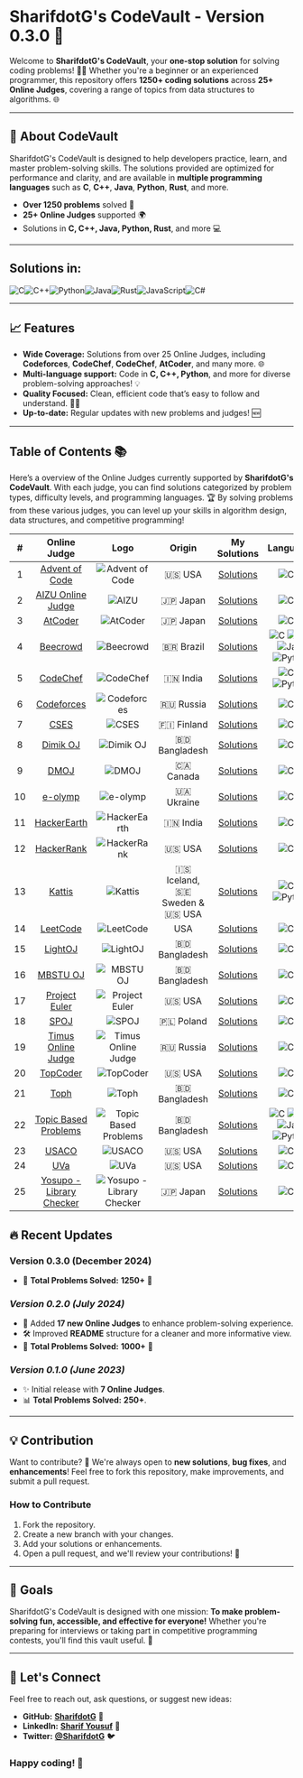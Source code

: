 # **SharifdotG's CodeVault - Version 0.3.0** 🚀

Welcome to **SharifdotG's CodeVault**, your **one-stop solution** for solving coding problems! 🧑‍💻 Whether you're a beginner or an experienced programmer, this repository offers **1250+ coding solutions** across **25+ Online Judges**, covering a range of topics from data structures to algorithms. 🌐

---

## 💼 **About CodeVault**

SharifdotG's CodeVault is designed to help developers practice, learn, and master problem-solving skills. The solutions provided are optimized for performance and clarity, and are available in **multiple programming languages** such as **C**, **C++**, **Java**, **Python**, **Rust**, and more.

- **Over 1250 problems** solved 🧩
- **25+ Online Judges** supported 🌍
- Solutions in **C, C++, Java, Python, Rust**, and more 💻

---

## **Solutions in:**

<div style="display: flex; flex-wrap: wrap;">
  <img src="https://img.icons8.com/color/48/000000/c-programming.png" alt="C" />
  <img src="https://img.icons8.com/color/48/000000/c-plus-plus-logo.png" alt="C++" />
  <img src="https://img.icons8.com/color/48/000000/python.png" alt="Python" />
  <img src="https://img.icons8.com/color/48/000000/java-coffee-cup-logo.png" alt="Java" />
  <img src="https://img.icons8.com/color/48/000000/rust.png" alt="Rust" />
  <img src="https://img.icons8.com/color/48/000000/javascript.png" alt="JavaScript" />
  <img src="https://img.icons8.com/color/48/000000/c-sharp-logo-2.png" alt="C#" />
</div>

---

## **📈 Features**

- **Wide Coverage:** Solutions from over 25 Online Judges, including **Codeforces**, **CodeChef**, **CodeChef**, **AtCoder**, and many more. 🌐
- **Multi-language support:** Code in **C, C++, Python**, and more for diverse problem-solving approaches! 💡
- **Quality Focused:** Clean, efficient code that’s easy to follow and understand. 🧑‍🏫
- **Up-to-date:** Regular updates with new problems and judges! 🆕

---

## **Table of Contents 📚**

Here’s a overview of the Online Judges currently supported by **SharifdotG's CodeVault**. With each judge, you can find solutions categorized by problem types, difficulty levels, and programming languages. 🏆 By solving problems from these various judges, you can level up your skills in algorithm design, data structures, and competitive programming!

| **#** | **Online Judge** | **Logo** | **Origin** | **My Solutions** | **Languages** | **Total Solved** |
| :---: | :---------------: | :------: | :--------: | :---------------: | :------------: | :--------------: |
| 1 | [Advent of Code](https://adventofcode.com/) | ![Advent of Code](https://img.shields.io/badge/Advent%20of%20Code-0A0A23?style=for-the-badge&logo=adventofcode&logoColor=white) | 🇺🇸 USA | [Solutions](Advent%20of%20Code) | ![C++](https://img.shields.io/badge/C%2B%2B-%2300599C.svg?style=for-the-badge&logo=c%2B%2B&logoColor=white) | 0 |
| 2 | [AIZU Online Judge](https://onlinejudge.u-aizu.ac.jp/) | ![AIZU](https://img.shields.io/badge/AIZU%20Online%20Judge-ffffff?style=for-the-badge&logo=aizu%20online%20judge&logoColor=black) | 🇯🇵 Japan | [Solutions](AIZU%20Online%20Judge) | ![C++](https://img.shields.io/badge/C%2B%2B-%2300599C.svg?style=for-the-badge&logo=c%2B%2B&logoColor=white) | 42 |
| 3 | [AtCoder](https://atcoder.jp/) | ![AtCoder](https://img.shields.io/badge/AtCoder-051B1C?style=for-the-badge&logo=atcoder&logoColor=white) | 🇯🇵 Japan | [Solutions](AtCoder) | ![C++](https://img.shields.io/badge/C%2B%2B-%2300599C.svg?style=for-the-badge&logo=c%2B%2B&logoColor=white) | 20 |
| 4 | [Beecrowd](https://beecrowd.com.br/) | ![Beecrowd](https://img.shields.io/badge/Beecrowd-5B21B9?style=for-the-badge&logo=beecrowd&logoColor=white) | 🇧🇷 Brazil | [Solutions](Beecrowd) | ![C](https://img.shields.io/badge/C-%2300599C.svg?style=for-the-badge&logo=c&logoColor=white) ![C++](https://img.shields.io/badge/C%2B%2B-%2300599C.svg?style=for-the-badge&logo=c%2B%2B&logoColor=white) ![Java](https://img.shields.io/badge/Java-%23ED8B00.svg?style=for-the-badge&logo=java&logoColor=white) ![Python](https://img.shields.io/badge/Python-%233776AB.svg?style=for-the-badge&logo=python&logoColor=white) | 215 |
| 5 | [CodeChef](https://www.codechef.com/) | ![CodeChef](https://img.shields.io/badge/CodeChef-5B4638?style=for-the-badge&logo=codechef&logoColor=white) | 🇮🇳 India | [Solutions](CodeChef) | ![C++](https://img.shields.io/badge/C%2B%2B-%2300599C.svg?style=for-the-badge&logo=c%2B%2B&logoColor=white) ![Python](https://img.shields.io/badge/Python-%233776AB.svg?style=for-the-badge&logo=python&logoColor=white) | 112 |
| 6 | [Codeforces](https://codeforces.com/) | ![Codeforces](https://img.shields.io/badge/Codeforces-1F8ACB?style=for-the-badge&logo=codeforces&logoColor=white) | 🇷🇺 Russia | [Solutions](Codeforces) | ![C++](https://img.shields.io/badge/C%2B%2B-%2300599C.svg?style=for-the-badge&logo=c%2B%2B&logoColor=white) | 209 |
| 7 | [CSES](https://cses.fi/problemset/) | ![CSES](https://img.shields.io/badge/CSES-F0FF00?style=for-the-badge&logo=cses&logoColor=white) | 🇫🇮 Finland | [Solutions](CSES) | ![C++](https://img.shields.io/badge/C%2B%2B-%2300599C.svg?style=for-the-badge&logo=c%2B%2B&logoColor=white) | 14 |
| 8 | [Dimik OJ](https://dimikoj.com/) | ![Dimik OJ](https://img.shields.io/badge/Dimik%20OJ-13DA41?style=for-the-badge&logoColor=white) | 🇧🇩 Bangladesh | [Solutions](Dimik%20OJ) | ![C++](https://img.shields.io/badge/C%2B%2B-%2300599C.svg?style=for-the-badge&logo=c%2B%2B&logoColor=white) | 52 (Done!) |
| 9 | [DMOJ](https://dmoj.ca/) | ![DMOJ](https://img.shields.io/badge/DMOJ-D6D830?style=for-the-badge&logoColor=white) | 🇨🇦 Canada | [Solutions](DMOJ) | ![C++](https://img.shields.io/badge/C%2B%2B-%2300599C.svg?style=for-the-badge&logo=c%2B%2B&logoColor=white) | 4 |
| 10 | [e-olymp](https://basecamp.eolymp.com/) | ![e-olymp](https://img.shields.io/badge/e--olymp-21BD7E?style=for-the-badge&logoColor=white) | 🇺🇦 Ukraine |  [Solutions](e-olymp) | ![C++](https://img.shields.io/badge/C%2B%2B-%2300599C.svg?style=for-the-badge&logo=c%2B%2B&logoColor=white) | 2 |
| 11 | [HackerEarth](https://www.hackerearth.com/) | ![HackerEarth](https://img.shields.io/badge/HackerEarth-323754?style=for-the-badge&logo=hackerearth&logoColor=white) | 🇮🇳 India | [Solutions](HackerEarth) | ![C++](https://img.shields.io/badge/C%2B%2B-%2300599C.svg?style=for-the-badge&logo=c%2B%2B&logoColor=white) | 0 |
| 12 | [HackerRank](https://www.hackerrank.com/) | ![HackerRank](https://img.shields.io/badge/HackerRank-2EC866?style=for-the-badge&logo=hackerrank&logoColor=white) | 🇺🇸 USA | [Solutions](HackerRank) | ![C++](https://img.shields.io/badge/C%2B%2B-%2300599C.svg?style=for-the-badge&logo=c%2B%2B&logoColor=white) | 98 |
| 13 | [Kattis](https://open.kattis.com/) | ![Kattis](https://img.shields.io/badge/Kattis-E78006?style=for-the-badge&logo=kattis&logoColor=white) | 🇮🇸 Iceland, 🇸🇪 Sweden & 🇺🇸 USA | [Solutions](Kattis) | ![C++](https://img.shields.io/badge/C%2B%2B-%2300599C.svg?style=for-the-badge&logo=c%2B%2B&logoColor=white) ![Python](https://img.shields.io/badge/Python-%233776AB.svg?style=for-the-badge&logo=python&logoColor=white) | 265 |
| 14 | [LeetCode](https://leetcode.com/) | ![LeetCode](https://img.shields.io/badge/LeetCode-FFA116?style=for-the-badge&logo=leetcode&logoColor=white) | USA | [Solutions](LeetCode) | ![C++](https://img.shields.io/badge/C%2B%2B-%2300599C.svg?style=for-the-badge&logo=c%2B%2B&logoColor=white) | 1 |
| 15 | [LightOJ](http://lightoj.com/) | ![LightOJ](https://img.shields.io/badge/LightOJ-9B00FF?style=for-the-badge&logoColor=white) | 🇧🇩 Bangladesh | [Solutions](LightOJ) | ![C++](https://img.shields.io/badge/C%2B%2B-%2300599C.svg?style=for-the-badge&logo=c%2B%2B&logoColor=white) | 62 |
| 16 | [MBSTU OJ](http://103.28.121.75/) | ![MBSTU OJ](https://img.shields.io/badge/MBSTU%20OJ-848484?style=for-the-badge&logoColor=white) | 🇧🇩 Bangladesh | [Solutions](/MBSTU%20OJ/) | ![C++](https://img.shields.io/badge/C%2B%2B-%2300599C.svg?style=for-the-badge&logo=c%2B%2B&logoColor=white) | 4 |
| 17 | [Project Euler](https://projecteuler.net/) | ![Project Euler](https://img.shields.io/badge/Project%20Euler-F99626?style=for-the-badge&logo=project%20euler&logoColor=white) | 🇺🇸 USA | [Solutions](/Project%20Euler/) | ![C++](https://img.shields.io/badge/C%2B%2B-%2300599C.svg?style=for-the-badge&logo=c%2B%2B&logoColor=white) | 3 |
| 18 | [SPOJ](https://www.spoj.com/) | ![SPOJ](https://img.shields.io/badge/SPOJ-0B67D0?style=for-the-badge&logo=spoj&logoColor=white) | 🇵🇱 Poland | [Solutions](SPOJ) | ![C++](https://img.shields.io/badge/C%2B%2B-%2300599C.svg?style=for-the-badge&logo=c%2B%2B&logoColor=white) | 3 |
| 19 | [Timus Online Judge](https://acm.timus.ru/) | ![Timus Online Judge](https://img.shields.io/badge/Timus%20Online%20Judge-3466F6?style=for-the-badge&logo=timus%20online%20judge&logoColor=white) | 🇷🇺 Russia | [Solutions](/Timus/) | ![C++](https://img.shields.io/badge/C%2B%2B-%2300599C.svg?style=for-the-badge&logo=c%2B%2B&logoColor=white) | 17 |
| 20 | [TopCoder](https://arena.topcoder.com/#/u/dashboard) | ![TopCoder](https://img.shields.io/badge/TopCoder-9FE210?style=for-the-badge&logo=topcoder&logoColor=white) | 🇺🇸 USA | [Solutions](TopCoder) | ![C++](https://img.shields.io/badge/C%2B%2B-%2300599C.svg?style=for-the-badge&logo=c%2B%2B&logoColor=white) | 0 |
| 21 | [Toph](https://toph.co/) | ![Toph](https://img.shields.io/badge/Toph-FFFFFF?style=for-the-badge&logo=toph&logoColor=white) | 🇧🇩 Bangladesh | [Solutions](Toph) | ![C++](https://img.shields.io/badge/C%2B%2B-%2300599C.svg?style=for-the-badge&logo=c%2B%2B&logoColor=white) | 32 |
| 22 | [Topic Based Problems](https://docs.google.com/document/d/17YamB4P5xWlnLGKSzF9l5AhkaTaYb4vCJhbh_S_FrFA/edit?usp=sharing) | ![Topic Based Problems](https://img.shields.io/badge/Topic%20Based%20Problems-000000?style=for-the-badge&logoColor=white) | 🇧🇩 Bangladesh | [Solutions](/Topic%20Based%20Problems/) | ![C](https://img.shields.io/badge/C-%2300599C.svg?style=for-the-badge&logo=c&logoColor=white) ![C++](https://img.shields.io/badge/C%2B%2B-%2300599C.svg?style=for-the-badge&logo=c%2B%2B&logoColor=white) ![Java](https://img.shields.io/badge/Java-%23ED8B00.svg?style=for-the-badge&logo=java&logoColor=white) ![Python](https://img.shields.io/badge/Python-%233776AB.svg?style=for-the-badge&logo=python&logoColor=white) | 22 |
| 23 | [USACO](http://www.usaco.org/) | ![USACO](https://img.shields.io/badge/USACO-0100A1?style=for-the-badge&logo=usaco&logoColor=white) | 🇺🇸 USA | [Solutions](USACO) | ![C++](https://img.shields.io/badge/C%2B%2B-%2300599C.svg?style=for-the-badge&logo=c%2B%2B&logoColor=white) | 0 |
| 24 | [UVa](https://onlinejudge.org/) | ![UVa](https://img.shields.io/badge/UVa-FF0069?style=for-the-badge&logo=uva&logoColor=white) | 🇺🇸 USA | [Solutions](UVa) | ![C++](https://img.shields.io/badge/C%2B%2B-%2300599C.svg?style=for-the-badge&logo=c%2B%2B&logoColor=white) | 57 |
| 25 | [Yosupo - Library Checker](https://judge.yosupo.jp/) | ![Yosupo - Library Checker](https://img.shields.io/badge/Yosupo%20-%20Library%20Checker-4066FF?style=for-the-badge&logoColor=white) | 🇯🇵 Japan | [Solutions](/Yosupo%20-%20Library%20Checker/) | ![C++](https://img.shields.io/badge/C%2B%2B-%2300599C.svg?style=for-the-badge&logo=c%2B%2B&logoColor=white) | 3 |

## **🔥 Recent Updates**

### **Version 0.3.0 (December 2024)**

- 🎯 **Total Problems Solved:** **1250+** 🎉

### *Version 0.2.0 (July 2024)*

- 🚀 Added **17 new Online Judges** to enhance problem-solving experience.
- 🛠️ Improved **README** structure for a cleaner and more informative view.
- 🎯 **Total Problems Solved:** **1000+** 🎉

### *Version 0.1.0 (June 2023)*

- ✨ Initial release with **7 Online Judges**.
- 📊 **Total Problems Solved:** **250+**.

---

## **💡 Contribution**

Want to contribute? 🤝 We're always open to **new solutions**, **bug fixes**, and **enhancements**! Feel free to fork this repository, make improvements, and submit a pull request.

### **How to Contribute**

1. Fork the repository.
2. Create a new branch with your changes.
3. Add your solutions or enhancements.
4. Open a pull request, and we'll review your contributions! 🎉

---

## **🎯 Goals**

SharifdotG's CodeVault is designed with one mission: **To make problem-solving fun, accessible, and effective for everyone!** Whether you're preparing for interviews or taking part in competitive programming contests, you'll find this vault useful. 🔐

---

## **💬 Let's Connect**

Feel free to reach out, ask questions, or suggest new ideas:

- **GitHub:** [**SharifdotG**](https://github.com/SharifdotG) 🌟
- **LinkedIn:** [**Sharif Yousuf**](https://www.linkedin.com/in/sharifdotg/) 💼
- **Twitter:** [**@SharifdotG**](https://twitter.com/SharifdotG) 🐦

### **Happy coding! 🚀**
